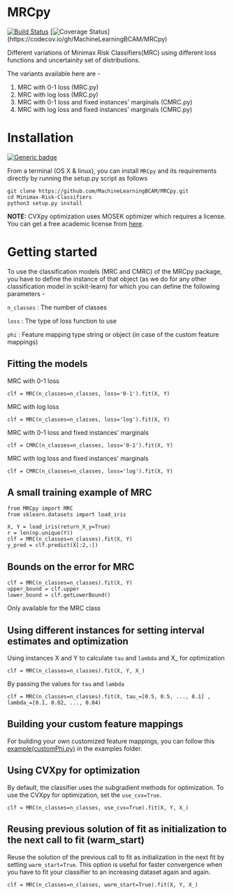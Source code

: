 # MRCpy

[![Build Status](https://travis-ci.org/MachineLearningBCAM/MRCpy.svg?branch=main)](https://travis-ci.org/github/MachineLearningBCAM/MRCpy)
[![Coverage Status](https://codecov.io/gh/MachineLearningBCAM/MRCpy/branch/master/graph/badge.svg?)](https://codecov.io/gh/MachineLearningBCAM/MRCpy)

Different variations of Minimax Risk Classifiers(MRC) using different loss functions and uncertainity set of distributions.

The variants available here are - 

1) MRC with 0-1 loss (MRC.py)
2) MRC with log loss (MRC.py)
3) MRC with 0-1 loss and fixed instances' marginals (CMRC.py)
4) MRC with log loss and fixed instances' marginals (CMRC.py)

# Installation
[![Generic badge](https://img.shields.io/badge/Python-2.X|3.X-blue.svg)](https://shields.io/)<br/>

From a terminal (OS X & linux), you can install ``MRCpy`` and its requirements directly by running the setup.py script as follows

```
git clone https://github.com/MachineLearningBCAM/MRCpy.git
cd Minimax-Risk-Classifiers
python3 setup.py install
```

__NOTE:__ CVXpy optimization uses MOSEK optimizer which requires a license. You can get a free academic license from [here](https://www.mosek.com/products/academic-licenses/).

# Getting started
To use the classification models (MRC and CMRC) of the MRCpy package, you have to define the instance of that object (as we do for any other classification model in scikit-learn) for which you can define the following parameters - 

``n_classes`` : The number of classes

``loss`` : The type of loss function to use

``phi`` : Feature mapping type string or object (in case of the custom feature mappings)


## Fitting the models

MRC with 0-1 loss
```
clf = MRC(n_classes=n_classes, loss='0-1').fit(X, Y)
```

MRC with log loss
```
clf = MRC(n_classes=n_classes, loss='log').fit(X, Y)
```

MRC with 0-1 loss and fixed instances' marginals
```
clf = CMRC(n_classes=n_classes, loss='0-1').fit(X, Y)
```

MRC with log loss and fixed instances' marginals
```
clf = CMRC(n_classes=n_classes, loss='log').fit(X, Y)
```

## A small training example of MRC
```
from MRCpy import MRC
from sklearn.datasets import load_iris

X, Y = load_iris(return_X_y=True)
r = len(np.unique(Y))
clf = MRC(n_classes=n_classes).fit(X, Y)
y_pred = clf.predict(X[:2,:])
```

## Bounds on the error for MRC

```
clf = MRC(n_classes=n_classes).fit(X, Y)
upper_bound = clf.upper
lower_bound = clf.getLowerBound()
```

Only available for the MRC class


## Using different instances for setting interval estimates and optimization

Using instances X and Y to calculate ``tau`` and ``lambda`` and X_ for optimization
```
clf = MRC(n_classes=n_classes).fit(X, Y, X_)
```

By passing the values for ``tau`` and ``lambda``
```
clf = MRC(n_classes=n_classes).fit(X, tau_=[0.5, 0.5, ..., 0.1] , lambda_=[0.1, 0.02, ..., 0.04)
```

## Building your custom feature mappings

For building your own customized feature mappings, you can follow this [example(customPhi.py)](https://github.com/MachineLearningBCAM/MRCpy/blob/main/examples/customPhi.py) in the examples folder.

## Using CVXpy for optimization

By default, the classifier uses the subgradient methods for optimization. To use the CVXpy for optimization, set the ``use_cvx=True``.
```
clf = MRC(n_classes=n_classes, use_cvx=True).fit(X, Y, X_)
```

## Reusing previous solution of fit as initialization to the next call to fit (warm_start)

Reuse the solution of the previous call to fit as initialization in the next fit by setting ``warm_start=True``. This option is useful for faster convergence when you have to fit your classifier to an increasing dataset again and again.
```
clf = MRC(n_classes=n_classes, warm_start=True).fit(X, Y, X_)
```


